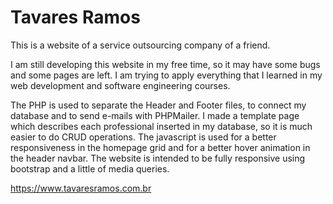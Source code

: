 # Tavares Ramos
This is a website of a service outsourcing company of a friend.

I am still developing this website in my free time, so it may have some bugs and some pages are left.
I am trying to apply everything that I learned in my web development and software engineering courses.

The PHP is used to separate the Header and Footer files, to connect my database and to send e-mails with PHPMailer.
I made a template page which describes each professional inserted in my database, so it is much easier to do CRUD operations. The javascript is used for a better responsiveness in the homepage grid and for a better hover animation in the header navbar. The website is intended to be fully responsive using bootstrap and a little of media queries.

https://www.tavaresramos.com.br
